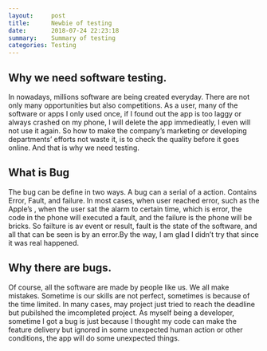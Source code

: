 ```yaml
---
layout:     post
title:      Newbie of testing
date:       2018-07-24 22:23:18
summary:    Summary of testing
categories: Testing
---
```


## Why we need software testing.

In nowadays, millions software are being created everyday. There are not only many opportunities but also competitions. As a user, many of the software or apps I only used once, if I found out the app is too laggy or always crashed on my phone, I will delete the app immedieatly, I even will not use it again. So how to make the company’s marketing or developing departments’ efforts not waste it, is to check the quality before it goes online. And that is why we need testing.

## What is Bug

The bug can be define in two ways. A bug can a serial of a action. Contains Error, Fault, and failure. In most cases, when user reached error, such as the Apple’s , when the user sat the alarm to certain time, which is error, the code in the phone will executed a fault, and the failure is the phone will be bricks. So failture is av event or result, fault is the state of the software, and all that can be seen is by an error.By the way, I am glad I didn’t try that since it was real happened.

## Why there are bugs.
Of course, all the software are made by people like us. We all make mistakes. Sometime is our skills are not perfect, sometimes is because of the time limited. In many cases, may project just tried to reach the deadline but pubilshed the imcompleted project. As myself being a developer, sometime I got a bug is just because I thought my code can make the feature delivery but ignored in some unexpected human action or other conditions, the app will do some unexpected things.
